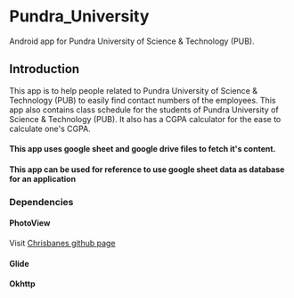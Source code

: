 # Pundra_University
Android app for Pundra University of Science &amp; Technology (PUB).

## Introduction
This app is to help people related to Pundra University of Science &amp; Technology (PUB) to easily find contact numbers of the employees.
This app also contains class schedule for the students of Pundra University of Science &amp; Technology (PUB). It also has a CGPA calculator 
for the ease to calculate one's CGPA.

#### This app uses google sheet and google drive files to fetch it's content.

#### This app can be used for reference to use google sheet data as database for an application

### Dependencies

#### PhotoView
Visit [Chrisbanes github page](https://github.com/chrisbanes/PhotoView)
#### Glide
#### Okhttp
